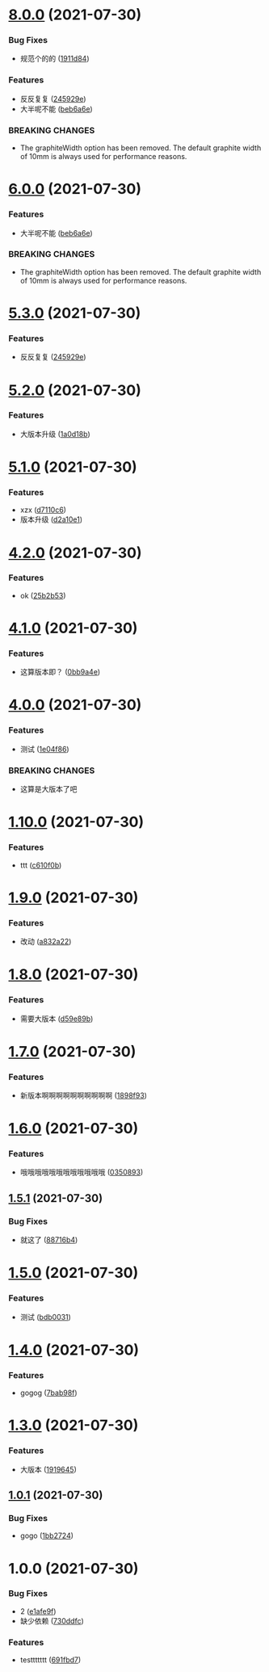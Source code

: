 # [8.0.0](https://github.com/think2011/test/compare/v7.0.2...v8.0.0) (2021-07-30)


### Bug Fixes

* 规范个的的 ([1911d84](https://github.com/think2011/test/commit/1911d8413ebecd1babea0f7889b87820112765dc))


### Features

* 反反复复 ([245929e](https://github.com/think2011/test/commit/245929e85aa24da509fedf04731f5802cf3b8863))
* 大半呢不能 ([beb6a6e](https://github.com/think2011/test/commit/beb6a6e52a8116d27a0fae6ae3383bc7b4961c89))


### BREAKING CHANGES

* The graphiteWidth option has been removed.
The default graphite width of 10mm is always used for performance reasons.

# [6.0.0](https://github.com/think2011/test/compare/v5.3.0...v6.0.0) (2021-07-30)


### Features

* 大半呢不能 ([beb6a6e](https://github.com/think2011/test/commit/beb6a6e52a8116d27a0fae6ae3383bc7b4961c89))


### BREAKING CHANGES

* The graphiteWidth option has been removed.
The default graphite width of 10mm is always used for performance reasons.

# [5.3.0](https://github.com/think2011/test/compare/v5.2.0...v5.3.0) (2021-07-30)


### Features

* 反反复复 ([245929e](https://github.com/think2011/test/commit/245929e85aa24da509fedf04731f5802cf3b8863))

# [5.2.0](https://github.com/think2011/test/compare/v5.1.0...v5.2.0) (2021-07-30)


### Features

* 大版本升级 ([1a0d18b](https://github.com/think2011/test/commit/1a0d18bc6fab187475eb5c92e23bb9960b31ac1f))

# [5.1.0](https://github.com/think2011/test/compare/v5.0.2...v5.1.0) (2021-07-30)


### Features

* xzx ([d7110c6](https://github.com/think2011/test/commit/d7110c633d9056247fd360b1b784d1830a6cb844))
* 版本升级 ([d2a10e1](https://github.com/think2011/test/commit/d2a10e1db3aa1c5ce23d077880912075ff8968fd))

# [4.2.0](https://github.com/think2011/test/compare/v4.1.0...v4.2.0) (2021-07-30)


### Features

* ok ([25b2b53](https://github.com/think2011/test/commit/25b2b53a417c7b49e0e9404b9776a094cb4044b6))

# [4.1.0](https://github.com/think2011/test/compare/v4.0.0...v4.1.0) (2021-07-30)


### Features

* 这算版本即？ ([0bb9a4e](https://github.com/think2011/test/commit/0bb9a4e2013cce2eb7c2278e82b92ce85c51cb7a))

# [4.0.0](https://github.com/think2011/test/compare/v3.0.0...v4.0.0) (2021-07-30)


### Features

* 测试 ([1e04f86](https://github.com/think2011/test/commit/1e04f860c5f364c2a44e9ec8f986a27490a5bcb5))


### BREAKING CHANGES

* 这算是大版本了吧

# [1.10.0](https://github.com/think2011/test/compare/v1.9.0...v1.10.0) (2021-07-30)


### Features

* ttt ([c610f0b](https://github.com/think2011/test/commit/c610f0b55e5504a218ab4be2f5ea84df2bad5c99))

# [1.9.0](https://github.com/think2011/test/compare/v1.8.0...v1.9.0) (2021-07-30)


### Features

* 改动 ([a832a22](https://github.com/think2011/test/commit/a832a22b889dedba08aaff458ddc574ee771c121))

# [1.8.0](https://github.com/think2011/test/compare/v1.7.0...v1.8.0) (2021-07-30)


### Features

* 需要大版本 ([d59e89b](https://github.com/think2011/test/commit/d59e89bcc9d8e824031094ef8d03abeed45d3e63))

# [1.7.0](https://github.com/think2011/test/compare/v1.6.0...v1.7.0) (2021-07-30)


### Features

* 新版本啊啊啊啊啊啊啊啊啊啊 ([1898f93](https://github.com/think2011/test/commit/1898f93e0411472af53a3c8871c4a65b99533d18))

# [1.6.0](https://github.com/think2011/test/compare/v1.5.1...v1.6.0) (2021-07-30)


### Features

* 哦哦哦哦哦哦哦哦哦哦哦哦 ([0350893](https://github.com/think2011/test/commit/03508935d33bb50662795ebf8cb433e2c6dff4fc))

## [1.5.1](https://github.com/think2011/test/compare/v1.5.0...v1.5.1) (2021-07-30)


### Bug Fixes

* 就这了 ([88716b4](https://github.com/think2011/test/commit/88716b4e98435d9e7417cd1005fca9476310e4e2))

# [1.5.0](https://github.com/think2011/test/compare/v1.4.0...v1.5.0) (2021-07-30)


### Features

* 测试 ([bdb0031](https://github.com/think2011/test/commit/bdb003129db67684557ad3988e6950a7e8784378))

# [1.4.0](https://github.com/think2011/test/compare/v1.3.0...v1.4.0) (2021-07-30)


### Features

* gogog ([7bab98f](https://github.com/think2011/test/commit/7bab98fee1e6b688ad4dfa4164a4bb8c228f3de9))

# [1.3.0](https://github.com/think2011/test/compare/v1.2.0...v1.3.0) (2021-07-30)


### Features

* 大版本 ([1919645](https://github.com/think2011/test/commit/19196455e3b27a1dd5b6f25807ed5f712db7bedc))

## [1.0.1](https://github.com/think2011/test/compare/v1.0.0...v1.0.1) (2021-07-30)


### Bug Fixes

* gogo ([1bb2724](https://github.com/think2011/test/commit/1bb2724ef93055a080417c48e2fb029e82842fa2))

# 1.0.0 (2021-07-30)


### Bug Fixes

* 2 ([e1afe9f](https://github.com/think2011/test/commit/e1afe9f4a17f48caafbdc939b385e8f2a9617452))
* 缺少依赖 ([730ddfc](https://github.com/think2011/test/commit/730ddfc1204e133aa79fb0775a49bb6ff9bee9b7))


### Features

* testtttttt ([691fbd7](https://github.com/think2011/test/commit/691fbd7050dabc8177ddf688ff79199f73067e87))
